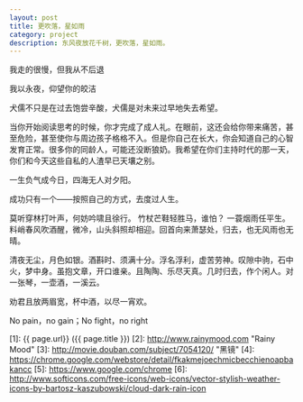 ```yaml
---
layout: post
title: 更吹落，星如雨
category: project
description: 东风夜放花千树，更吹落，星如雨。
---
```


我走的很慢，但我从不后退

我以永夜，仰望你的皎洁

犬儒不只是在过去饱尝辛酸，犬儒是对未来过早地失去希望。

当你开始阅读思考的时候，你才完成了成人礼。在眼前，这还会给你带来痛苦，甚至危险，甚至使你与周边孩子格格不入。但是你自己在长大，你会知道自己的心智发育正常。很多你的同龄人，可能还没断狼奶。我希望在你们主持时代的那一天，你们和今天这些自私的人渣早已天壤之别。

一生负气成今日，四海无人对夕阳。

成功只有一个——按照自己的方式，去度过人生。

莫听穿林打叶声，何妨吟啸且徐行。 竹杖芒鞋轻胜马，谁怕？ 一蓑烟雨任平生。 料峭春风吹酒醒，微冷，山头斜照却相迎。回首向来萧瑟处，归去，也无风雨也无晴。 

清夜无尘，月色如银。酒斟时、须满十分。浮名浮利，虚苦劳神。叹隙中驹，石中火，梦中身。虽抱文章，开口谁亲。且陶陶、乐尽天真。几时归去，作个闲人。对一张琴，一壶酒，一溪云。

劝君且放两眉宽，杯中酒，以尽一宵欢。

No pain，no gain；No fight，no right

[BeiYuu]:    http://beiyuu.com  "BeiYuu"
[1]:    {{ page.url}}  ({{ page.title }})
[2]:    http://www.rainymood.com "Rainy Mood"
[3]:    http://movie.douban.com/subject/7054120/ "黑镜"
[4]:    https://chrome.google.com/webstore/detail/fkakmejoechmicbecchienoapbakancc
[5]:    https://www.google.com/chrome
[6]:    http://www.softicons.com/free-icons/web-icons/vector-stylish-weather-icons-by-bartosz-kaszubowski/cloud-dark-rain-icon
